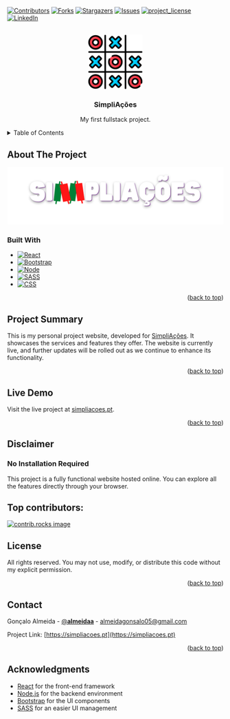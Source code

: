 <a id="readme-top"></a>

[![Contributors][contributors-shield]][contributors-url]
[![Forks][forks-shield]][forks-url]
[![Stargazers][stars-shield]][stars-url]
[![Issues][issues-shield]][issues-url]
[![project_license][license-shield]][license-url]
[![LinkedIn][linkedin-shield]][linkedin-url]



<!-- PROJECT LOGO -->
<br />
<div align="center">
  <a href="https://github.com/GAlmeida150815/simpliacoes">
    <img src="images_readme/logo.png" alt="Logo" width="126" height="126">
  </a>

<h3 align="center">SimpliAções</h3>

  <p align="center">
    My first fullstack project.
    <!--<br />
    <a href="https://github.com/GAlmeida150815/simpliacoes"><strong>Explore the docs »</strong></a>
    <br />
    <br />
    <a href="https://github.com/GAlmeida150815/simpliacoes">View Demo</a>
    &middot;
    <a href="https://github.com/GAlmeida150815/simpliacoes/issues/new?labels=bug&template=bug-report---.md">Report Bug</a>
    &middot;
    <a href="https://github.com/GAlmeida150815/simpliacoes/issues/new?labels=enhancement&template=feature-request---.md">Request Feature</a>-->
  </p>
</div>



<!-- TABLE OF CONTENTS -->
<details>
  <summary>Table of Contents</summary>
  <ol>
    <li>
      <a href="#about-the-project">About The Project</a>
      <ul>
        <li><a href="#built-with">Built With</a></li>
        <li><a href="#project-summary">Project Summary</a></li>
        <li><a href="#live-demo">Live Demo</a></li>
        <li><a href="#disclaimer">Disclaimer</a></li>
      </ul>
    </li>
    <li><a href="#license">License</a></li>
    <li><a href="#contact">Contact</a></li>
  </ol>
</details>



<!-- ABOUT THE PROJECT -->
## About The Project

[![Banner][project-banner]](https://simpliacoes.pt)

### Built With

* [![React][React.js]][React-url]
* [![Bootstrap][Bootstrap.com]][Bootstrap-url]
* [![Node][Node.js]][Node-url]
* [![SASS][SASS.com]][SASS-url]
* [![CSS][CSS.com]][CSS-url]

<p align="right">(<a href="#readme-top">back to top</a>)</p>



<!-- Project Summary -->
## Project Summary

This is my personal project website, developed for [SimpliAções](https://www.instagram.com/simpliacoes/). It showcases the services and features they offer. The website is currently live, and further updates will be rolled out as we continue to enhance its functionality.

<p align="right">(<a href="#readme-top">back to top</a>)</p>

<!-- Live Demo -->
## Live Demo

Visit the live project at [simpliacoes.pt](https://simpliacoes.pt).

<p align="right">(<a href="#readme-top">back to top</a>)</p>

<!-- Disclaimer -->
## Disclaimer
### No Installation Required

This project is a fully functional website hosted online. You can explore all the features directly through your browser.



<!-- CONTRIBUTING -->
## Top contributors:

<a href="https://github.com/GAlmeida150815/simpliacoes/graphs/contributors">
  <img src="https://contrib.rocks/image?repo=GAlmeida150815/simpliacoes" alt="contrib.rocks image" />
</a>



<!-- LICENSE -->
## License

All rights reserved. You may not use, modify, or distribute this code without my explicit permission.

<p align="right">(<a href="#readme-top">back to top</a>)</p>



<!-- CONTACT -->
## Contact

Gonçalo Almeida - [@__almeidaa__](https://twitter.com/__almeidaa__) - almeidagonsalo05@gmail.com

Project Link: [https://simpliacoes.pt](https://simpliacoes.pt)

<p align="right">(<a href="#readme-top">back to top</a>)</p>

<!-- ACKNOWLEDGMENTS -->
## Acknowledgments
- [React](https://reactjs.org/) for the front-end framework
- [Node.js](https://nodejs.org/) for the backend environment
- [Bootstrap](https://getbootstrap.com/) for the UI components
- [SASS](https://sass-lang.com) for an easier UI management


<!-- MARKDOWN LINKS & IMAGES -->
<!-- https://www.markdownguide.org/basic-syntax/#reference-style-links -->
[contributors-shield]: https://img.shields.io/github/contributors/GAlmeida150815/simpliacoes.svg?style=for-the-badge
[contributors-url]: https://github.com/GAlmeida150815/simpliacoes/graphs/contributors
[forks-shield]: https://img.shields.io/github/forks/GAlmeida150815/simpliacoes.svg?style=for-the-badge
[forks-url]: https://github.com/GAlmeida150815/simpliacoes/network/members
[stars-shield]: https://img.shields.io/github/stars/GAlmeida150815/simpliacoes.svg?style=for-the-badge
[stars-url]: https://github.com/GAlmeida150815/simpliacoes/stargazers
[issues-shield]: https://img.shields.io/github/issues/GAlmeida150815/simpliacoes.svg?style=for-the-badge
[issues-url]: https://github.com/GAlmeida150815/simpliacoes/issues
[license-shield]: https://img.shields.io/github/license/GAlmeida150815/simpliacoes.svg?style=for-the-badge
[license-url]: https://github.com/GAlmeida150815/simpliacoes/blob/master/LICENSE.txt
[linkedin-shield]: https://img.shields.io/badge/-LinkedIn-black.svg?style=for-the-badge&logo=linkedin&colorB=555
[linkedin-url]: https://linkedin.com/in/goncaloafalmeida

[project-banner]: images_readme/banner.png


<!-- JavaScript -->
[JavaScript]: https://img.shields.io/badge/JavaScript-20232A?style=for-the-badge&logo=javascript&logoColor=%23F7DF1E
[JavaScript-url]: https://developer.mozilla.org/pt-BR/docs/Web/JavaScript/
<!-- React -->
[React.js]: https://img.shields.io/badge/React-20232A?style=for-the-badge&logo=react&logoColor=61DAFB
[React-url]: https://reactjs.org/
<!-- Bootstrap -->
[Bootstrap.com]: https://img.shields.io/badge/Bootstrap-563D7C?style=for-the-badge&logo=bootstrap&logoColor=white
[Bootstrap-url]: https://getbootstrap.com
<!-- Node -->
[Node.js]: https://img.shields.io/badge/Node.js-20232A?style=for-the-badge&logo=nodedotjs&logoColor=%235FA04E
[Node-url]: https://nodejs.org/en
<!-- SASS -->
[SASS.com]: https://img.shields.io/badge/SASS-20232A?style=for-the-badge&logo=sass&logoColor=%23CC6699
[SASS-url]: https://sass-lang.com
<!-- CSS -->
[CSS.com]: https://img.shields.io/badge/CSS-20232A?style=for-the-badge&logo=css&logoColor=%23663399
[CSS-url]: https://www.w3schools.com/css/